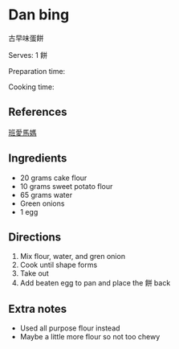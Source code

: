 # Dan bing

古早味蛋餅

Serves: 1 餅

Preparation time:

Cooking time:

## References

[班愛馬媽](https://www.youtube.com/watch?v=j5y1EYLEobk)

## Ingredients

- 20 grams cake flour
- 10 grams sweet potato flour
- 65 grams water
- Green onions
- 1 egg

## Directions

1. Mix flour, water, and gren onion
2. Cook until shape forms
3. Take out
4. Add beaten egg to pan and place the 餅 back

## Extra notes

- Used all purpose flour instead
- Maybe a little more flour so not too chewy
